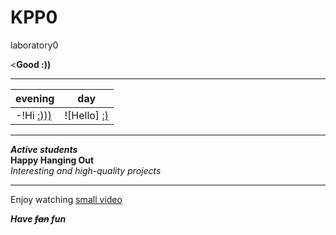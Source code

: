 # KPP0
laboratory0  

<**Good :))** 
***
evening|day  
---------|-----------  
-!Hi [:)))]|![Hello] [:)]  

[:)))]: //https://drive.google.com/open?id=1ljxGCItjO3z5O4HtzfCSdZ-7KNh1QDub
[:)]: //https://drive.google.com/open?id=1-ef7Q8wWNKbiovPSRQ-BOrgsphKWLyHX
***
***Active students***  
__Happy Hanging Out__  
*Interesting and high-quality projects* 
***
Enjoy watching [small video]  

[small video]: https://www.youtube.com/watch?v=wsG5BlyczNg  

***Have ~~fan~~ fun***  
